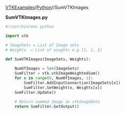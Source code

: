 [VTKExamples](/home/)/[Python](/Python)//SumVTKImages

**SumVTKImages.py**
```python
#!/usr/bin/env python

import vtk

# ImageSets = List of Image sets
# Weights  = List of wieghts e.g [1, 1, 1]

def SumVTKImages(ImageSets, Weights):
    
    NumOfImages = len(ImageSets)
    SumFilter = vtk.vtkImageWeightedSum()
    for x in range(0, NumOfImages, 1):
        SumFilter.AddInputConnection(ImageSets[x])
        SumFilter.SetWeight(x, Weights[x])
    SumFilter.Update()
    
    # Return summed Image as vtkImageData
    return SumFilter.GetOutput()
```
